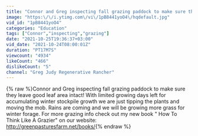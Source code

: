 ```yaml
---
title: "Connor and Greg inspecting fall grazing paddock to make sure they leave good leaf area intact!"
image: "https:\/\/i.ytimg.com\/vi\/1pB8441yoO4\/hqdefault.jpg"
vid_id: "1pB8441yoO4"
categories: "Education"
tags: ["Connor","inspecting","grazing"]
date: "2021-10-25T19:36:37+03:00"
vid_date: "2021-10-24T08:00:01Z"
duration: "PT17M7S"
viewcount: "4934"
likeCount: "466"
dislikeCount: "5"
channel: "Greg Judy Regenerative Rancher"
---
```

{% raw %}Connor and Greg inspecting fall grazing paddock to make sure they leave good leaf area intact! With limited growing days left for accumulating winter stockpile growth we are just tipping the plants and moving the mob. Rains are coming and we will be growing more grass for winter forage. For more grazing info check out my new book &quot; How To Think Like A Grazier&quot; on our website: <a rel="nofollow" target="blank" href="http://greenpasturesfarm.net/books/">http://greenpasturesfarm.net/books/</a>{% endraw %}
